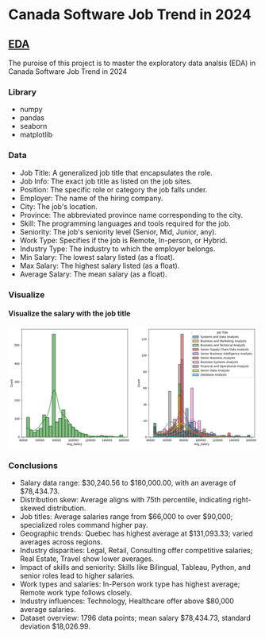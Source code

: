 # Canada Software Job Trend in 2024

## [EDA](https://github.com/shadowdk3/canada_software_job_trend_in_2024/blob/master/notebook/EDA_Canada_Software_Job_Trend_2024.ipynb)

The puroise of this project is to master the exploratory data analsis (EDA) in Canada Software Job Trend in 2024

### Library

- numpy
- pandas
- seaborn
- matplotlib

### Data

- Job Title: A generalized job title that encapsulates the role.
- Job Info: The exact job title as listed on the job sites.
- Position: The specific role or category the job falls under.
- Employer: The name of the hiring company.
- City: The job's location.
- Province: The abbreviated province name corresponding to the city.
- Skill: The programming languages and tools required for the job.
- Seniority: The job's seniority level (Senior, Mid, Junior, any).
- Work Type: Specifies if the job is Remote, In-person, or Hybrid.
- Industry Type: The industry to which the employer belongs.
- Min Salary: The lowest salary listed (as a float).
- Max Salary: The highest salary listed (as a float).
- Average Salary: The mean salary (as a float).

### Visualize

#### Visualize the salary with the job title 

![](/ref/visualize_job_title.png)

### Conclusions

- Salary data range: $30,240.56 to $180,000.00, with an average of $78,434.73.
- Distribution skew: Average aligns with 75th percentile, indicating right-skewed distribution.
- Job titles: Average salaries range from $66,000 to over $90,000; specialized roles command higher pay.
- Geographic trends: Quebec has highest average at $131,093.33; varied averages across regions.
- Industry disparities: Legal, Retail, Consulting offer competitive salaries; Real Estate, Travel show lower averages.
- Impact of skills and seniority: Skills like Bilingual, Tableau, Python, and senior roles lead to higher salaries.
- Work types and salaries: In-Person work type has highest average; Remote work type follows closely.
- Industry influences: Technology, Healthcare offer above $80,000 average salaries.
- Dataset overview: 1796 data points; mean salary $78,434.73, standard deviation $18,026.99.
